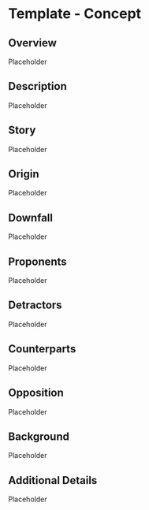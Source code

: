 # Template - Concept

## Overview

Placeholder

## Description

Placeholder

## Story

Placeholder

## Origin

Placeholder

## Downfall

Placeholder

## Proponents

Placeholder

## Detractors

Placeholder

## Counterparts

Placeholder

## Opposition

Placeholder

## Background

Placeholder

## Additional Details

Placeholder